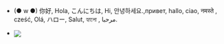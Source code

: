 - (● w ●) 你好, Hola, こんにちは, Hi, 안녕하세요.,привет, hallo, ciao, नमस्ते , cześć, Olá, ハロー, Salut, হ্যালো , مرحبا.

- <img src="https://i.pinimg.com/originals/39/51/1e/39511e13b8e27e38575f005adc17c52c.gif" align="center">


<!---
MyLyLyM/MyLyLyM is a ✨ special ✨ repository because its `README.md` (this file) appears on your GitHub profile.
You can click the Preview link to take a look at your changes.
--->
